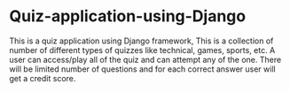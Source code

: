 # Quiz-application-using-Django
This is a quiz application using Django framework, This  is a collection of number of different types of quizzes like technical, games, sports, etc. A user can access/play all of the quiz and can attempt any of the one. There will be limited number of questions and for each correct answer user will get a credit score.

